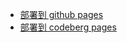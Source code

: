 - [部署到 github pages](docs/guide/deploy-on-github.md)
- [部署到 codeberg pages](docs/guide/deploy-on-codeberg.md)
